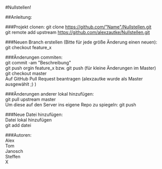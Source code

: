 #Nullstellen!

##Anleitung:

###Projekt clonen:
git clone https://github.com/"Name"/Nullstellen.git<br />
git remote add upstream https://github.com/alexzautke/Nullstellen.git

###Neuen Branch erstellen (Bitte für jede größe Änderung einen neuen):<br />
git checkout feature_x

###Änderungen commiten:<br />
git commit -am "Beschreibung"<br />
git push orgin feature_x bzw. git push (für kleine Änderungen im Master)<br />
git checkout master<br />
Auf GitHub Pull Request beantragen (alexzautke wurde als Master ausgewählt ;) )

###Änderungen anderer lokal hinzufügen:<br />
git pull upstream master<br />
Um diese auf den Server ins eigene Repo zu spiegeln: git push

###Neue Datei hinzufügen:<br />
Datei lokal hinzufügen<br />
git add datei

###Autoren:<br />
Alex<br />
Tom<br />
Janosch<br />
Steffen<br />
X

